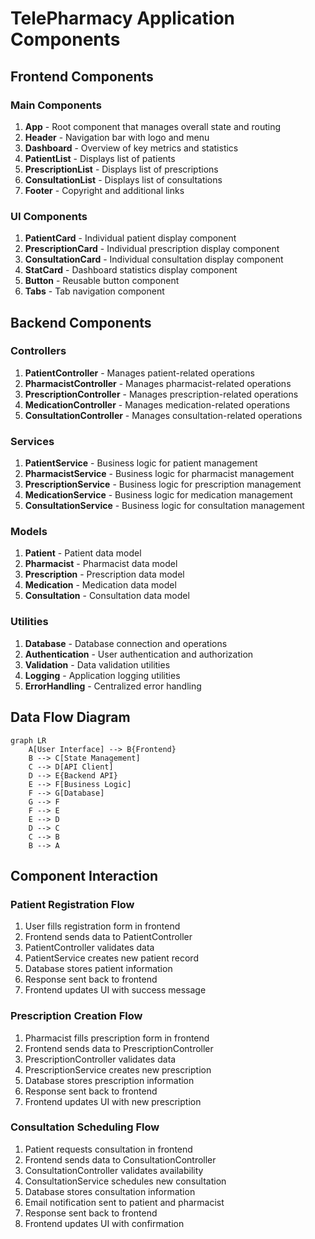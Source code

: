 # TelePharmacy Application Components

## Frontend Components

### Main Components
1. **App** - Root component that manages overall state and routing
2. **Header** - Navigation bar with logo and menu
3. **Dashboard** - Overview of key metrics and statistics
4. **PatientList** - Displays list of patients
5. **PrescriptionList** - Displays list of prescriptions
6. **ConsultationList** - Displays list of consultations
7. **Footer** - Copyright and additional links

### UI Components
1. **PatientCard** - Individual patient display component
2. **PrescriptionCard** - Individual prescription display component
3. **ConsultationCard** - Individual consultation display component
4. **StatCard** - Dashboard statistics display component
5. **Button** - Reusable button component
6. **Tabs** - Tab navigation component

## Backend Components

### Controllers
1. **PatientController** - Manages patient-related operations
2. **PharmacistController** - Manages pharmacist-related operations
3. **PrescriptionController** - Manages prescription-related operations
4. **MedicationController** - Manages medication-related operations
5. **ConsultationController** - Manages consultation-related operations

### Services
1. **PatientService** - Business logic for patient management
2. **PharmacistService** - Business logic for pharmacist management
3. **PrescriptionService** - Business logic for prescription management
4. **MedicationService** - Business logic for medication management
5. **ConsultationService** - Business logic for consultation management

### Models
1. **Patient** - Patient data model
2. **Pharmacist** - Pharmacist data model
3. **Prescription** - Prescription data model
4. **Medication** - Medication data model
5. **Consultation** - Consultation data model

### Utilities
1. **Database** - Database connection and operations
2. **Authentication** - User authentication and authorization
3. **Validation** - Data validation utilities
4. **Logging** - Application logging utilities
5. **ErrorHandling** - Centralized error handling

## Data Flow Diagram

```mermaid
graph LR
    A[User Interface] --> B{Frontend}
    B --> C[State Management]
    C --> D[API Client]
    D --> E{Backend API}
    E --> F[Business Logic]
    F --> G[Database]
    G --> F
    F --> E
    E --> D
    D --> C
    C --> B
    B --> A
```

## Component Interaction

### Patient Registration Flow
1. User fills registration form in frontend
2. Frontend sends data to PatientController
3. PatientController validates data
4. PatientService creates new patient record
5. Database stores patient information
6. Response sent back to frontend
7. Frontend updates UI with success message

### Prescription Creation Flow
1. Pharmacist fills prescription form in frontend
2. Frontend sends data to PrescriptionController
3. PrescriptionController validates data
4. PrescriptionService creates new prescription
5. Database stores prescription information
6. Response sent back to frontend
7. Frontend updates UI with new prescription

### Consultation Scheduling Flow
1. Patient requests consultation in frontend
2. Frontend sends data to ConsultationController
3. ConsultationController validates availability
4. ConsultationService schedules new consultation
5. Database stores consultation information
6. Email notification sent to patient and pharmacist
7. Response sent back to frontend
8. Frontend updates UI with confirmation